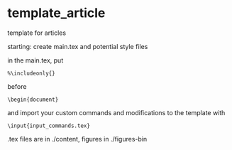 # template_article
template for articles

starting:
create main.tex and potential style files

in the main.tex, put 
```
%\includeonly{}
``` 
before 
```
\begin{document}
```

and import your custom commands and modifications to the template with

```
\input{input_commands.tex}
```

.tex files are in ./content, figures in ./figures-bin
 

